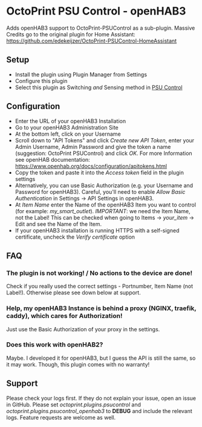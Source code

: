# OctoPrint PSU Control - openHAB3
Adds openHAB3 support to OctoPrint-PSUControl as a sub-plugin.
Massive Credits go to the original plugin for Home Assistant:
https://github.com/edekeijzer/OctoPrint-PSUControl-HomeAssistant

## Setup
- Install the plugin using Plugin Manager from Settings
- Configure this plugin
- Select this plugin as Switching *and* Sensing method in [PSU Control](https://github.com/kantlivelong/OctoPrint-PSUControl)

## Configuration
* Enter the URL of your openHAB3 Installation
* Go to your openHAB3 Administration Site
* At the bottom left, click on your Username
* Scroll down to "API Tokens" and click *Create new API Token*, enter your Admin Username, Admin Password and give the token a name (suggestion: OctoPrint PSUControl) and click *OK*. For more Information see openHAB documentation: https://www.openhab.org/docs/configuration/apitokens.html
* Copy the token and paste it into the *Access token* field in the plugin settings
* Alternatively, you can use Basic Authorization (e.g. your Username and Password for openHAB3). Careful, you'll need to enable *Allow Basic Authentication* in Settings -> API Settings in openHAB3.
* At *Item Name* enter the Name of the openHAB3 Item you want to control (for example: *my_smart_outlet*). _IMPORTANT_: we need the Item Name, not the Label! This can be checked when going to Items -> *your_item* -> Edit and see the Name of the Item.
* If your openHAB3 installation is running HTTPS with a self-signed certificate, uncheck the *Verify certificate* option

## FAQ
### The plugin is not working! / No actions to the device are done!
Check if you really used the correct settings - Portnumber, Item Name (not Label!). Otherwise please see down below at support.

### Help, my openHAB3 Instance is behind a proxy (NGINX, traefik, caddy), which cares for Authorization!
Just use the Basic Authorization of your proxy in the settings.

### Does this work with openHAB2?
Maybe. I developed it for openHAB3, but I guess the API is still the same, so it may work. Though, this plugin comes with no warranty!

## Support
Please check your logs first. If they do not explain your issue, open an issue in GitHub. Please set *octoprint.plugins.psucontrol* and *octoprint.plugins.psucontrol_openhab3* to **DEBUG** and include the relevant logs. Feature requests are welcome as well.